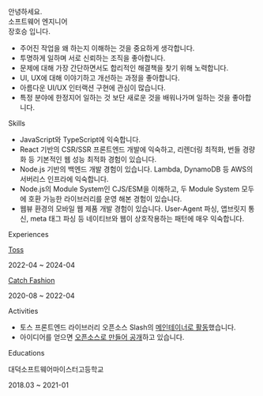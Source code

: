 <p className="title">안녕하세요.<br>소프트웨어 엔지니어<br/>장호승 입니다.</p>

- 주어진 작업을 왜 하는지 이해하는 것을 중요하게 생각합니다.
- 투명하게 일하며 서로 신뢰하는 조직을 좋아합니다.
- 문제에 대해 가장 간단하면서도 합리적인 해결책을 찾기 위해 노력합니다.
- UI, UX에 대해 이야기하고 개선하는 과정을 좋아합니다.
- 아름다운 UI/UX 인터랙션 구현에 관심이 많습니다.
- 특정 분야에 한정지어 일하는 것 보단 새로운 것을 배워나가며 일하는 것을 좋아합니다.

<p className="title">Skills</p>

- JavaScript와 TypeScript에 익숙합니다.
- React 기반의 CSR/SSR 프론트엔드 개발에 익숙하고, 리렌더링 최적화, 번들 경량화 등 기본적인 웹 성능 최적화 경험이 있습니다.
- Node.js 기반의 백엔드 개발 경험이 있습니다. Lambda, DynamoDB 등 AWS의 서버리스 인프라에 익숙합니다.
- Node.js의 Module System인 CJS/ESM을 이해하고, 두 Module System 모두에 호환 가능한 라이브러리를 운영 해본 경험이 있습니다.
- 웹뷰 환경의 모바일 웹 제품 개발 경험이 있습니다. User-Agent 파싱, 앱브릿지 통신, meta 태그 파싱 등 네이티브와 웹이 상호작용하는 패턴에 매우 익숙합니다.

<p className="title">Experiences</p>

<p className="experience"><a href="/experiences/viva-republica">Toss</a></p>
<p className="experience-period">2022-04 ~ 2024-04</p>

<p className="experience"><a href="/experiences/catch-fashion">Catch Fashion</a></p>
<p className="experience-period">2020-08 ~ 2022-04</p>

<p className="title">Activities</p>

- 토스 프론트엔드 라이브러리 오픈소스 Slash의 [메인테이너로 활동](https://github.com/toss/slash/issues?q=involves%3Ahoseungme)했습니다.
- 아이디어를 얻으면 [오픈소스로 만들어 공개](https://github.com/hoseungme/opensources/blob/main/ko.md)하고 있습니다.

<p className="title">Educations</p>

<p className="experience">대덕소프트웨어마이스터고등학교</p>
<p className="experience-period">2018.03 ~ 2021-01</p>
